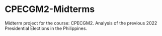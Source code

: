 # CPECGM2-Midterms
Midterm project for the course: CPECGM2. Analysis of the previous 2022 Presidential Elections in the Philippines.

